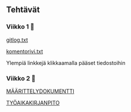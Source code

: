 
## Tehtävät
### Viikko 1 :hamburger:
[gitlog.txt](laskarit/viikko1/gitlog.txt) 

[komentorivi.txt](laskarit/viikko1/komentorivi.txt)

Ylempiä linkkejä klikkaamalla pääset tiedostoihin

### Viikko 2 :pizza:

[MÄÄRITTELYDOKUMENTTI](dokumentointi/mdokumentti.md)

[TYÖAIKAKIRJANPITO](dokumentointi/tyoaika.md)



  


